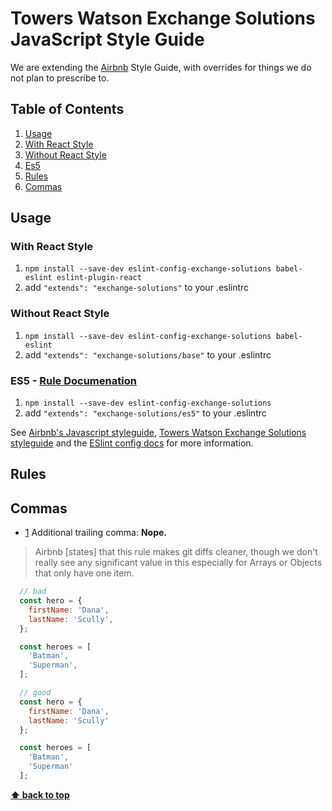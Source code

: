 # Towers Watson Exchange Solutions JavaScript Style Guide

We are extending the [Airbnb](https://github.com/airbnb/javascript) Style Guide,
with overrides for things we do not plan to prescribe to.

## Table of Contents

1. [Usage](#usage)
  1. [With React Style](#with-react-style)
  1. [Without React Style](#without-react-style)
  1. [Es5](#es5)
1. [Rules](#rules)
  1. [Commas](#commas)

## Usage

### With React Style

1. `npm install --save-dev eslint-config-exchange-solutions babel-eslint eslint-plugin-react`
2. add `"extends": "exchange-solutions"` to your .eslintrc

### Without React Style

1. `npm install --save-dev eslint-config-exchange-solutions babel-eslint`
2. add `"extends": "exchange-solutions/base"` to your .eslintrc

### ES5 - [Rule Documenation](./blob/master/ES5-README.md)

1. `npm install --save-dev eslint-config-exchange-solutions`
2. add `"extends": "exchange-solutions/es5"` to your .eslintrc

See [Airbnb's Javascript styleguide](https://github.com/airbnb/javascript),
[Towers Watson Exchange Solutions
styleguide](https://github.com/TWExchangeSolutions/eslint-config-exchange-solutions)
and the [ESlint config
docs](http://eslint.org/docs/user-guide/configuring#extending-configuration-files)
for more information.

## Rules

## Commas

- [1](#commas.1) <a name='commas.1'></a> Additional trailing comma: **Nope.**

> Airbnb [states] that this rule makes git diffs cleaner, though we don't really
> see any significant value in this especially for Arrays or Objects that only
> have one item.

```javascript
  // bad
  const hero = {
    firstName: 'Dana',
    lastName: 'Scully',
  };

  const heroes = [
    'Batman',
    'Superman',
  ];

  // good
  const hero = {
    firstName: 'Dana',
    lastName: 'Scully'
  };

  const heroes = [
    'Batman',
    'Superman'
  ];
```

**[⬆ back to top](#table-of-contents)**

